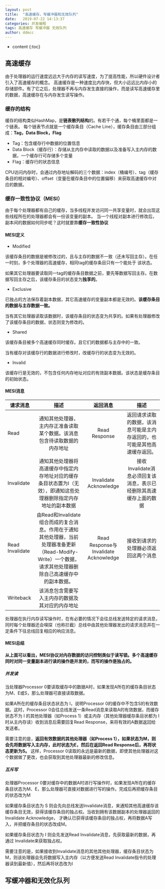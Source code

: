 ```yaml
---
layout: post
title:  "高速缓存，写缓冲器和无效队列"
date:   2019-07-22 14:13:37
categories: 并发编程
tags: 高速缓存 写缓冲器 无效队列
author: ddmcc
---
```


* content
{:toc}


## 高速缓存

由于处理器的运行速度远远大于内存的读写速度，为了提高性能，所以硬件设计者引入了高速缓存的概念。
高速缓存是一种速度比内存快，但大小远远比内存小的存储部件。有了它之后，处理器不再与内存发生直接的操作，而是读写高速缓存里的数据，高速缓存在与内存发生读写操作。




### 缓存的结构

缓存的结构类似HashMap，是**链表散列结构**的。有若干个通，每个桶里面都是一个链表。
每个链表节点就是一个缓存条目（Cache Line），缓存条目由三部分组成：**Tag，Data Block，Flag**

- Tag：包含缓存行中数据的位置信息
- Data Block（缓存行）：存储从主内存中读取的数据以及准备写入主内存的数据，一个缓存行可存储多个变量
- Flag：缓存行的状态信息


CPU访问内存时，会通过内存地址解码的三个数据：index（桶编号）、tag（缓存条目的相对编号）、offset（变量在缓存条目中的位置偏移）来获取高速缓存中对应的数据。

### 缓存一致性协议（MESI）

由于每个处理器都有自己的缓存，当多线程并发访问同一共享变量时，就会出现这些线程所在的处理器都会有一份该变量的副本。
当一个线程对副本进行修改后，副本间的数据如何同步呢？这时就要靠**缓存一致性协议**

#### MESI定义

- Modified

该缓存条目的数据是被修改过的，且与主存的数据不一致（还未写回主存）。在任一时刻，多个处理器的高速缓存，相同tag的缓存条目只有一个能处于
该状态。

如果其它处理器要读取同一tag的缓存条目数据之前，要先等数据写回主存。在数据写回主存之后，该缓存条目的状态变为**独享的**。

- Exclusive

已独占的方法保存着副本数据，其它高速缓存的变量副本都是无效的。**该缓存条目的数据与主存数据一致。**

当有其它处理器读取该数据时，该缓存条目的状态变为共享的。如果有处理器修改了该缓存条目的数据，状态则变为修改的。

- Shared

该缓存条目被多个高速缓存同时缓存。且它们的数据都与主存中的一致。

当有缓存对该缓存行的数据进行修改时，改缓存行的状态变为无效的。

- Invalid

该缓存行是无效的，不包含任何内存地址对应的有效副本数据。该状态是缓存条目的初始状态。


#### MESI消息

| 请求消息          | 描述                                                                                                                                                      | 返回消息                                | 描述                                                                |
|------------------|:----------------------:|:--------:|:--------:|
| Read             | 通知其他处理器，主内存正准备读取某个数据。该消息包含待读取数据的内存地址                                                                                        | Read Response                           | 返回请求读取的数据，该消息可能是主内存返回的，也可能是其他高速缓存返回。 |
| Invalidate       | 通知其他处理器将高速缓存中指定内存地址对应的缓存条目状态置为I（无效），即通知这些处理器删除指定内存地址的副本数据                                                   | Invalidate Acknowledge                  | 接收Invalidate消息必须回复该消息，表示已经删除其高速缓存上面的数据     |
| Read Invalidate  | 由Read和Invalidate组合而成的复合消息。作用在于通知其他处理器，当前处理器准备更新（Read-Modify-Write）一个数据，请求其他处理器删除自己高速缓存中的副本数据。          | Read Response与Invalidate Acknowledge   | 接收到请求的处理器必须返回这两个消息                                  |
| Writeback        | 该消息包含需要写入主内存的数据及其对应的内存地址                                                                                                              |                                         |                                                                    |



处理器在执行内存读写操作时，在有必要的情况下会往总线发送特定的请求消息，同时每个处理器还会嗅探（也称拦截）总线中由其他处理器发出的请求消息并在一定条件下往总线回复相应的响应消息。


#### MESI总结

**从上面可以看出，MESI协议对内存数据的访问控制类似于读写锁。多个高速缓存同时对同一变量副本进行读的操作是并发的，而写的操作是独占的。**

##### 并发读

当处理器Processor 0要读取缓存中的数据A时，如果发现A所在的缓存条目状态为M、E或S，那么处理器可直接读取数据。

如果A所在的缓存条目状态状态为  I，说明Processor 0的缓存中不包含S的有效数据。这时，Processor 0会往总线发送一条Read消息来读取A的有效数据，而缓存状态不为 I 的其他处理器（如Process 1）或主内存（其他处理器缓存条目状都为 I 时从主内存读）收到消息后需要回复Read Response，来将有效的A数据返回给发送者。

需要注意的是，**返回有效数据的其他处理器（如Process 1），如果状态为M，则会先将数据写入主内存，此时状态为E，然后在返回Read Response后，再将状态更新为S。**
这样，Processor 0读取的永远是最新的数据，即使其他处理器对这个数据做了更改，也会获取到其他处理器最新的修改信息。

##### 互斥写

处理器Processor 0要对缓存中的数据A时进行写操作时，如果发现A所在的缓存条目状态为M、E，那么处理器可直接对数据进行写的操作。完成后再把缓存条目的状态改为M

如果缓存条目状态为 S 则会先向总线发送Invalidate消息，来通知其他高速缓存该缓存条目无效，获得该缓存条目的独占权。当收到拥有该数据副本的处理器返回的Invalidate Acknowledge，
才确认已获得该缓存条目的独占权，再将数据A写入，并把缓存条目的状态改成M。

如果缓存条目状态为 I 则会先发送Read Invalidate消息，先获取最新的数据，再通过 Invalidate来获取独占权。

需要注意的是，如果接收到Invalidate消息的其他其他处理器，缓存条目状态为M，则该处理器会先将数据写入主内存（以方便发送Read Invalidate指令的处理器读到最新值），然后再将状态改为I


## 写缓冲器和无效化队列



